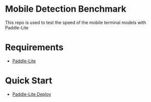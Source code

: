# Mobile Detection Benchmark
This repo is used to test the speed of the mobile terminal models with Paddle-Lite

# Requirements
 - [Paddle-Lite](https://github.com/PaddlePaddle/Paddle-Lite.git)

# Quick Start
 - [Paddle-Lite Deploy](https://github.com/PaddlePaddle/PaddleDetection/tree/release/2.2/deploy/lite)
